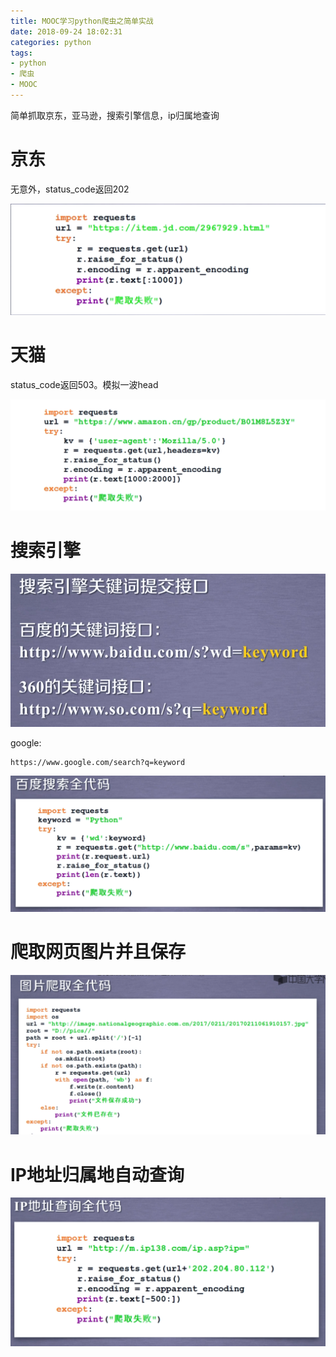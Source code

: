 ```yaml
---
title: MOOC学习python爬虫之简单实战
date: 2018-09-24 18:02:31
categories: python
tags: 
- python
- 爬虫
- MOOC
---
```


简单抓取京东，亚马逊，搜索引擎信息，ip归属地查询

<!-- more -->

# 京东

无意外，status_code返回202

<img src="https://raw.githubusercontent.com/GreenHatHG/blog_image/master/python-%E4%BA%AC%E4%B8%9C.png">

# 天猫

status_code返回503。模拟一波head

<img src="https://raw.githubusercontent.com/GreenHatHG/blog_image/master/python-%E5%A4%A9%E7%8C%AB.png">

# 搜索引擎

<img src="https://raw.githubusercontent.com/GreenHatHG/blog_image/master/python-%E6%90%9C%E7%B4%A2%E5%BC%95%E6%93%8E%E6%8E%A5%E5%8F%A3.png">

google:

```text
https://www.google.com/search?q=keyword
```

<img src="https://raw.githubusercontent.com/GreenHatHG/blog_image/master/python-%E7%99%BE%E5%BA%A6.png">

# 爬取网页图片并且保存

<img src="https://raw.githubusercontent.com/GreenHatHG/blog_image/master/python-%E5%9B%BE%E7%89%87%E7%88%AC%E5%8F%96.png">

# IP地址归属地自动查询

 <img src="https://raw.githubusercontent.com/GreenHatHG/blog_image/master/python-ip.png">





